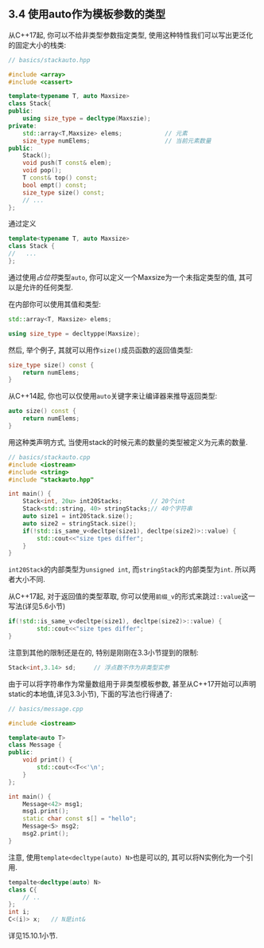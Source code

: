 ## 3.4 使用auto作为模板参数的类型

 从C++17起, 你可以不给非类型参数指定类型, 使用这种特性我们可以写出更泛化的固定大小的栈类:

```cpp
// basics/stackauto.hpp

#include <array>
#include <cassert>

template<typename T, auto Maxsize>
class Stack{
public:
    using size_type = decltype(Maxszie);
private:
    std::array<T,Maxsize> elems;			// 元素
    size_type numElems;						// 当前元素数量
public:
    Stack();
    void push(T const& elem);
    void pop();
    T const& top() const;
    bool empt() const;
    size_type size() const;
    // ...
};
```

通过定义

```cpp
template<typename T, auto Maxsize>
class Stack {
//	 ...  
};
```

通过使用*占位符*类型`auto`, 你可以定义一个Maxsize为一个未指定类型的值, 其可以是允许的任何类型.

在内部你可以使用其值和类型:

```cpp
std::array<T, Maxsize> elems;
```

```cpp
using size_type = decltyppe(Maxsize);
```

然后, 举个例子, 其就可以用作`size()`成员函数的返回值类型:

```cpp
size_type size() const {
    return numElems;
}
```

从C++14起, 你也可以仅使用`auto`关键字来让编译器来推导返回类型:

```cpp
auto size() const {
    return numElems;
}
```

用这种类声明方式, 当使用stack的时候元素的数量的类型被定义为元素的数量.

```cpp
// basics/stackauto.cpp
#include <iostream>
#include <string>
#include "stackauto.hpp"

int main() {
    Stack<int, 20u> int20Stacks;		// 20个int
    Stack<std::string, 40> stringStacks;// 40个字符串
	auto size1 = int20Stack.size();
    auto size2 = stringStack.size();
    if(!std::is_same_v<decltpe(size1), decltpe(size2)>::value) {
        std::cout<<"size tpes differ";
    }
}
```

`int20Stack`的内部类型为`unsigned int`, 而`stringStack`的内部类型为`int`.  所以两者大小不同.

从C++17起, 对于返回值的类型萃取, 你可以使用`前缀_v`的形式来跳过`::value`这一写法(详见5.6小节)

```cpp
if(!std::is_same_v<decltpe(size1), decltpe(size2)>::value) {
        std::cout<<"size tpes differ";
}
```

注意到其他的限制还是在的, 特别是刚刚在3.3小节提到的限制:

```cpp
Stack<int,3.14> sd;		// 浮点数不作为非类型实参
```

由于可以将字符串作为常量数组用于非类型模板参数, 甚至从C++17开始可以声明static的本地值,详见3.3小节), 下面的写法也行得通了:

```cpp
// basics/message.cpp

#include <iostream>

template<auto T>
class Message {
public:
    void print() {
        std::cout<<T<<'\n';
    }
};

int main() {
    Message<42> msg1;
    msg1.print();
    static char const s[] = "hello";
    Message<S> msg2;
    msg2.print();
}
```

注意, 使用`template<decltype(auto) N>`也是可以的, 其可以将N实例化为一个引用.

```cpp
tempalte<decltype(auto) N>
class C{
    // ..
};
int i;
C<(i)> x;	// N是int&
```

详见15.10.1小节.